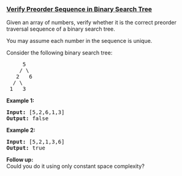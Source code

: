 ### [Verify Preorder Sequence in Binary Search Tree](https://leetcode.com/problems/verify-preorder-sequence-in-binary-search-tree)

<p>Given an array of numbers, verify whether it is the correct preorder traversal sequence of a binary search tree.</p>

<p>You may assume each number in the sequence is unique.</p>

<p>Consider the following&nbsp;binary search tree:&nbsp;</p>

<pre>
     5
    / \
   2   6
  / \
 1   3</pre>

<p><strong>Example 1:</strong></p>

<pre>
<strong>Input:</strong> [5,2,6,1,3]
<strong>Output:</strong> false</pre>

<p><strong>Example 2:</strong></p>

<pre>
<strong>Input:</strong> [5,2,1,3,6]
<strong>Output:</strong> true</pre>

<p><b>Follow up:</b><br />
Could you do it using only constant space complexity?</p>
